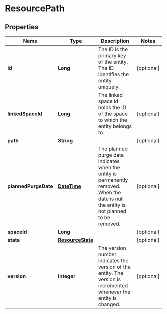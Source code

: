 
# ResourcePath

## Properties
Name | Type | Description | Notes
------------ | ------------- | ------------- | -------------
**id** | **Long** | The ID is the primary key of the entity. The ID identifies the entity uniquely. |  [optional]
**linkedSpaceId** | **Long** | The linked space id holds the ID of the space to which the entity belongs to. |  [optional]
**path** | **String** |  |  [optional]
**plannedPurgeDate** | [**DateTime**](DateTime.md) | The planned purge date indicates when the entity is permanently removed. When the date is null the entity is not planned to be removed. |  [optional]
**spaceId** | **Long** |  |  [optional]
**state** | [**ResourceState**](ResourceState.md) |  |  [optional]
**version** | **Integer** | The version number indicates the version of the entity. The version is incremented whenever the entity is changed. |  [optional]



